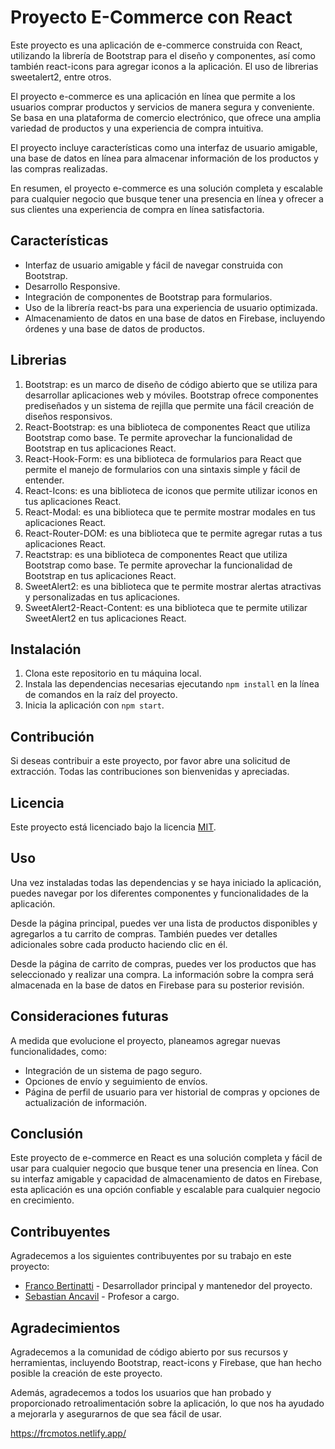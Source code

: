 # Proyecto E-Commerce con React

Este proyecto es una aplicación de e-commerce construida con React, utilizando la librería de Bootstrap para el diseño y componentes, así como también react-icons para agregar iconos a la aplicación. El uso de librerias sweetalert2, entre otros.

El proyecto e-commerce es una aplicación en línea que permite a los usuarios comprar productos y servicios de manera segura y conveniente. Se basa en una plataforma de comercio electrónico, que ofrece una amplia variedad de productos y una experiencia de compra intuitiva.

El proyecto incluye características como una interfaz de usuario amigable, una base de datos en línea para almacenar información de los productos y las compras realizadas.

En resumen, el proyecto e-commerce es una solución completa y escalable para cualquier negocio que busque tener una presencia en línea y ofrecer a sus clientes una experiencia de compra en línea satisfactoria.

## Características

- Interfaz de usuario amigable y fácil de navegar construida con Bootstrap.
- Desarrollo Responsive.
- Integración de componentes de Bootstrap para formularios.
- Uso de la librería react-bs para una experiencia de usuario optimizada.
- Almacenamiento de datos en una base de datos en Firebase, incluyendo órdenes y una base de datos de productos.

## Librerias

1.  Bootstrap: es un marco de diseño de código abierto que se utiliza para desarrollar aplicaciones web y móviles. Bootstrap ofrece componentes prediseñados y un sistema de rejilla que permite una fácil creación de diseños responsivos.
2.  React-Bootstrap: es una biblioteca de componentes React que utiliza Bootstrap como base. Te permite aprovechar la funcionalidad de Bootstrap en tus aplicaciones React.
3.  React-Hook-Form: es una biblioteca de formularios para React que permite el manejo de formularios con una sintaxis simple y fácil de entender.
4.  React-Icons: es una biblioteca de iconos que permite utilizar iconos en tus aplicaciones React.
5.  React-Modal: es una biblioteca que te permite mostrar modales en tus aplicaciones React.
6.  React-Router-DOM: es una biblioteca que te permite agregar rutas a tus aplicaciones React.
7.  Reactstrap: es una biblioteca de componentes React que utiliza Bootstrap como base. Te permite aprovechar la funcionalidad de Bootstrap en tus aplicaciones React.
8.  SweetAlert2: es una biblioteca que te permite mostrar alertas atractivas y personalizadas en tus aplicaciones.
9.  SweetAlert2-React-Content: es una biblioteca que te permite utilizar SweetAlert2 en tus aplicaciones React.

## Instalación

1.  Clona este repositorio en tu máquina local.
2.  Instala las dependencias necesarias ejecutando `npm install` en la línea de comandos en la raíz del proyecto.
3.  Inicia la aplicación con `npm start`.

## Contribución

Si deseas contribuir a este proyecto, por favor abre una solicitud de extracción. Todas las contribuciones son bienvenidas y apreciadas.

## Licencia

Este proyecto está licenciado bajo la licencia [MIT](https://opensource.org/licenses/MIT).

## Uso

Una vez instaladas todas las dependencias y se haya iniciado la aplicación, puedes navegar por los diferentes componentes y funcionalidades de la aplicación.

Desde la página principal, puedes ver una lista de productos disponibles y agregarlos a tu carrito de compras. También puedes ver detalles adicionales sobre cada producto haciendo clic en él.

Desde la página de carrito de compras, puedes ver los productos que has seleccionado y realizar una compra. La información sobre la compra será almacenada en la base de datos en Firebase para su posterior revisión.

## Consideraciones futuras

A medida que evolucione el proyecto, planeamos agregar nuevas funcionalidades, como:

- Integración de un sistema de pago seguro.
- Opciones de envío y seguimiento de envíos.
- Página de perfil de usuario para ver historial de compras y opciones de actualización de información.

## Conclusión

Este proyecto de e-commerce en React es una solución completa y fácil de usar para cualquier negocio que busque tener una presencia en línea. Con su interfaz amigable y capacidad de almacenamiento de datos en Firebase, esta aplicación es una opción confiable y escalable para cualquier negocio en crecimiento.

## Contribuyentes

Agradecemos a los siguientes contribuyentes por su trabajo en este proyecto:

- [Franco Bertinatti](https://github.com/francobertinatti) - Desarrollador principal y mantenedor del proyecto.
- [Sebastian Ancavil](https://github.com/spancavil/) - Profesor a cargo.

## Agradecimientos

Agradecemos a la comunidad de código abierto por sus recursos y herramientas, incluyendo Bootstrap, react-icons y Firebase, que han hecho posible la creación de este proyecto.

Además, agradecemos a todos los usuarios que han probado y proporcionado retroalimentación sobre la aplicación, lo que nos ha ayudado a mejorarla y asegurarnos de que sea fácil de usar.

https://frcmotos.netlify.app/
